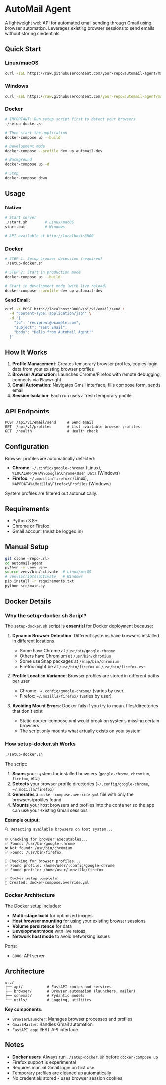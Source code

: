 # AutoMail Agent

A lightweight web API for automated email sending through Gmail using browser automation. Leverages existing browser sessions to send emails without storing credentials.

## Quick Start

### Linux/macOS
```bash
curl -sSL https://raw.githubusercontent.com/your-repo/automail-agent/main/setup.sh | bash
```

### Windows
```cmd
curl -sSL https://raw.githubusercontent.com/your-repo/automail-agent/main/setup.bat -o setup.bat && setup.bat
```

### Docker
```bash
# IMPORTANT: Run setup script first to detect your browsers
./setup-docker.sh

# Then start the application
docker-compose up --build

# Development mode  
docker-compose --profile dev up automail-dev

# Background
docker-compose up -d

# Stop
docker-compose down
```

## Usage

### Native
```bash
# Start server
./start.sh        # Linux/macOS
start.bat         # Windows

# API available at http://localhost:8000
```

### Docker
```bash
# STEP 1: Setup browser detection (required)
./setup-docker.sh

# STEP 2: Start in production mode
docker-compose up --build

# Start in development mode (with live reload)
docker-compose --profile dev up automail-dev
```

**Send Email:**
```bash
curl -X POST http://localhost:8000/api/v1/email/send \
  -H "Content-Type: application/json" \
  -d '{
    "to": "recipient@example.com",
    "subject": "Test Email",
    "body": "Hello from AutoMail Agent!"
  }'
```

## How It Works

1. **Profile Management**: Creates temporary browser profiles, copies login data from your existing browser profiles
2. **Browser Automation**: Launches Chrome/Firefox with remote debugging, connects via Playwright
3. **Gmail Automation**: Navigates Gmail interface, fills compose form, sends email
4. **Session Isolation**: Each run uses a fresh temporary profile

## API Endpoints

```
POST /api/v1/email/send     # Send email
GET  /api/v1/profiles       # List available browser profiles  
GET  /health                # Health check
```

## Configuration

Browser profiles are automatically detected:
- **Chrome**: `~/.config/google-chrome/` (Linux), `%LOCALAPPDATA%\Google\Chrome\User Data` (Windows)
- **Firefox**: `~/.mozilla/firefox/` (Linux), `%APPDATA%\Mozilla\Firefox\Profiles` (Windows)

System profiles are filtered out automatically.

## Requirements

- Python 3.8+
- Chrome or Firefox
- Gmail account (must be logged in)

## Manual Setup

```bash
git clone <repo-url>
cd automail-agent
python -m venv venv
source venv/bin/activate  # Linux/macOS
# venv\Scripts\activate   # Windows
pip install -r requirements.txt
python src/main.py
```

## Docker Details

### Why the setup-docker.sh Script?

The `setup-docker.sh` script is **essential** for Docker deployment because:

1. **Dynamic Browser Detection**: Different systems have browsers installed in different locations
   - Some have Chrome at `/usr/bin/google-chrome`
   - Others have Chromium at `/usr/bin/chromium` 
   - Some use Snap packages at `/snap/bin/chromium`
   - Firefox might be at `/usr/bin/firefox` or `/usr/bin/firefox-esr`

2. **Profile Location Variance**: Browser profiles are stored in different paths per user
   - Chrome: `~/.config/google-chrome/` (varies by user)
   - Firefox: `~/.mozilla/firefox/` (varies by user)

3. **Avoiding Mount Errors**: Docker fails if you try to mount files/directories that don't exist
   - Static docker-compose.yml would break on systems missing certain browsers
   - The script only mounts what actually exists on your system

### How setup-docker.sh Works

```bash
./setup-docker.sh
```

The script:
1. **Scans** your system for installed browsers (`google-chrome`, `chromium`, `firefox`, etc.)
2. **Detects** your browser profile directories (`~/.config/google-chrome`, `~/.mozilla/firefox`)
3. **Generates** a `docker-compose.override.yml` file with only the browsers/profiles found
4. **Mounts** your host browsers and profiles into the container so the app can use your existing Gmail sessions

**Example output:**
```
🔍 Detecting available browsers on host system...

🌐 Checking for browser executables...
✅ Found: /usr/bin/google-chrome
❌ Not found: /usr/bin/chromium
✅ Found: /usr/bin/firefox

📁 Checking for browser profiles...
✅ Found profile: /home/user/.config/google-chrome
✅ Found profile: /home/user/.mozilla/firefox

✅ Docker setup complete!
📄 Created: docker-compose.override.yml
```

### Docker Architecture

The Docker setup includes:
- **Multi-stage build** for optimized images
- **Host browser mounting** for using your existing browser sessions
- **Volume persistence** for data
- **Development mode** with live reload
- **Network host mode** to avoid networking issues

Ports:
- `8000`: API server

## Architecture

```
src/
├── api/           # FastAPI routes and services
├── browser/       # Browser automation (launchers, mailer)
├── schemas/       # Pydantic models
└── utils/         # Logging, utilities
```

**Key components:**
- `BrowserLauncher`: Manages browser processes and profiles
- `GmailMailer`: Handles Gmail automation
- `FastAPI app`: REST API interface

## Notes

- **Docker users**: Always run `./setup-docker.sh` before `docker-compose up`
- Firefox support is experimental
- Requires manual Gmail login on first use
- Temporary profiles are cleaned up automatically
- No credentials stored - uses browser session cookies

